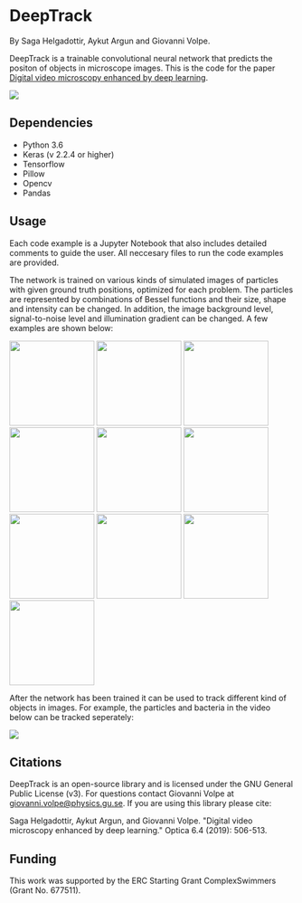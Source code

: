 # DeepTrack 
By Saga Helgadottir, Aykut Argun and Giovanni Volpe.

DeepTrack is a trainable convolutional neural network that predicts the positon of objects in microscope images. This is the code for the paper [Digital video microscopy enhanced by deep learning](https://arxiv.org/abs/1812.02653 "Digital video microscopy enhanced by deep learning"). 

<img src="https://github.com/giovannivolpe/DeepTrack/blob/develop/figures/DeepTrack architecture.png" />

## Dependencies 
* Python 3.6 
* Keras (v 2.2.4 or higher)
* Tensorflow 
* Pillow
* Opencv
* Pandas

## Usage
Each code example is a Jupyter Notebook that also includes detailed comments to guide the user. All neccesary files to run the code examples are provided. 

The network is trained on various kinds of simulated images of particles with given ground truth positions, optimized for each problem. The particles are represented by combinations of Bessel functions and their size, shape and intensity can be changed. In addition, the image background level, signal-to-noise level and illumination gradient can be changed. A few examples are shown below:

<img src="https://github.com/giovannivolpe/DeepTrack/blob/develop/figures/sample_image_10.png" width="150" height="150" /> <img src="https://github.com/giovannivolpe/DeepTrack/blob/develop/figures/sample_image_9.png" width="150" height="150" /> <img src="https://github.com/giovannivolpe/DeepTrack/blob/develop/figures/sample_image_8.png" width="150" height="150" /> <img src="https://github.com/giovannivolpe/DeepTrack/blob/develop/figures/sample_image_7.png" width="150" height="150" /> <img src="https://github.com/giovannivolpe/DeepTrack/blob/develop/figures/sample_image_6.png" width="150" height="150" /> <img src="https://github.com/giovannivolpe/DeepTrack/blob/develop/figures/sample_image_5.png" width="150" height="150" /> <img src="https://github.com/giovannivolpe/DeepTrack/blob/develop/figures/sample_image_4.png" width="150" height="150" /> <img src="https://github.com/giovannivolpe/DeepTrack/blob/develop/figures/sample_image_3.png" width="150" height="150" /> <img src="https://github.com/giovannivolpe/DeepTrack/blob/develop/figures/sample_image_2.png" width="150" height="150" /> <img src="https://github.com/giovannivolpe/DeepTrack/blob/develop/figures/sample_image_1.png" width="150" height="150" /> 

After the network has been trained it can be used to track different kind of objects in images. For example, the particles and bacteria in the video below can be tracked seperately:

![](https://github.com/giovannivolpe/DeepTrack/blob/develop/figures/sample_video.gif)


## Citations

DeepTrack is an open-source library and is licensed under the GNU General Public License (v3). For questions contact Giovanni Volpe at giovanni.volpe@physics.gu.se. If you are using this library please cite:

Saga Helgadottir, Aykut Argun, and Giovanni Volpe. "Digital video microscopy enhanced by deep learning." Optica 6.4 (2019): 506-513.



## Funding
This work was supported by the ERC Starting Grant ComplexSwimmers (Grant No. 677511).


